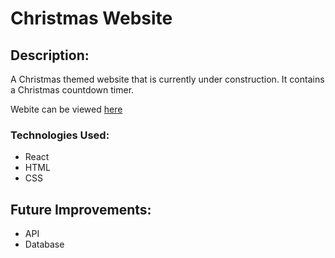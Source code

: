 # Christmas Website
## Description:
A Christmas themed website that is currently under construction. It contains a Christmas countdown timer.

Webite can be viewed <a href="https://christmas-website-rose.vercel.app/">here</a>

### Technologies Used:
- React
- HTML
- CSS

## Future Improvements:
- API
- Database
